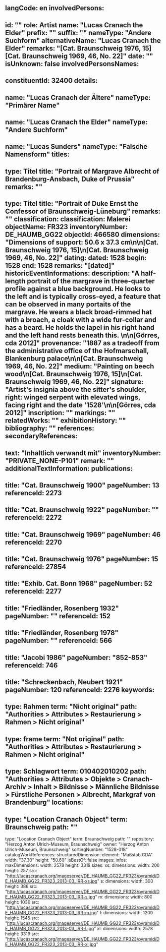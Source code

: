 langCode: en
involvedPersons: 
 - 
   id: ""
  role: Artist
  name: "Lucas Cranach the Elder"
  prefix: ""
  suffix: ""
  nameType: "Andere Suchform"
  alternativeName: "Lucas Cranach the Elder"
  remarks: "[Cat. Braunschweig 1976, 15] [Cat. Braunschweig 1969, 46, No. 22]"
  date: ""
  isUnknown: false
involvedPersonsNames: 
 - 
   constituentId: 32400
  details: 
   - 
   name: "Lucas Cranach der Ältere"
    nameType: "Primärer Name"
   - 
   name: "Lucas Cranach the Elder"
    nameType: "Andere Suchform"
   - 
   name: "Lucas Sunders"
    nameType: "Falsche Namensform"
titles: 
 - 
   type: Titel
  title: "Portrait of Margrave Albrecht of Brandenburg-Ansbach, Duke of Prussia"
  remarks: ""
 - 
   type: Titel
  title: "Portrait of Duke Ernst the Confessor of Braunschweig-Lüneburg"
  remarks: ""
classification: 
 classification: Malerei
objectName: FR323
inventoryNumber: DE_HAUMB_GG22
objectId: 466580
dimensions: "Dimensions of support: 50.6 x 37.3 cm\n\n[Cat. Braunschweig 1976, 15]\n[Cat. Braunschweig 1969, 46, No. 22]"
dating: 
 dated: 1528
 begin: 1528
 end: 1528
 remarks: "[dated]"
 historicEventInformations: 
description: "A half-length portrait of the margrave in three-quarter profile against a blue background. He looks to the left and is typically cross-eyed, a feature that can be observed in many portaits of the margrave. He wears a black broad-rimmed hat with a broach, a cloak with a wide fur-collar and has a beard. He holds the lapel in his right hand and the left hand rests beneath this. \n\n[Görres, cda 2012]"
provenance: "1887 as a tradeoff from the administrative office of the Hofmarschall, Blankenburg palace\n\n[Cat. Braunschweig 1969, 46, No. 22]"
medium: "Painting on beech wood\n[Cat. Braunschweig 1976, 15]\n[Cat. Braunschweig 1969, 46, No. 22]"
signature: "Artist's insignia above the sitter's shoulder, right: winged serpent with elevated wings, facing right and the date '1528'\n\n[Görres, cda 2012]"
inscription: ""
markings: ""
relatedWorks: ""
exhibitionHistory: ""
bibliography: ""
references: 
secondaryReferences: 
 - 
   text: "Inhaltlich verwandt mit"
  inventoryNumber: "PRIVATE_NONE-P101"
  remark: ""
additionalTextInformation: 
publications: 
 - 
   title: "Cat. Braunschweig 1900"
  pageNumber: 13
  referenceId: 2273
 - 
   title: "Cat. Braunschweig 1922"
  pageNumber: ""
  referenceId: 2272
 - 
   title: "Cat. Braunschweig 1969"
  pageNumber: 46
  referenceId: 2270
 - 
   title: "Cat. Braunschweig 1976"
  pageNumber: 15
  referenceId: 27854
 - 
   title: "Exhib. Cat. Bonn 1968"
  pageNumber: 52
  referenceId: 2277
 - 
   title: "Friedländer, Rosenberg 1932"
  pageNumber: ""
  referenceId: 152
 - 
   title: "Friedländer, Rosenberg 1978"
  pageNumber: ""
  referenceId: 566
 - 
   title: "Jacobi 1986"
  pageNumber: "852-853"
  referenceId: 746
 - 
   title: "Schreckenbach, Neubert 1921"
  pageNumber: 120
  referenceId: 2276
keywords: 
 - 
   type: Rahmen
  term: "Nicht original"
  path: "Authorities > Attributes > Restaurierung > Rahmen > Nicht original"
 - 
   type: frame
  term: "Not original"
  path: "Authorities > Attributes > Restaurierung > Rahmen > Nicht original"
 - 
   type: Schlagwort
  term: 010402010202
  path: "Authorities > Attributes > Objekte > Cranach-Archiv > Inhalt > Bildnisse > Männliche Bildnisse > Fürstliche Personen > Albrecht, Markgraf von Brandenburg"
locations: 
 - 
   type: "Location Cranach Object"
  term: Braunschweig
  path: ""
 - 
   type: "Location Cranach Object"
  term: Braunschweig
  path: ""
repository: "Herzog Anton Ulrich-Museum, Braunschweig"
owner: "Herzog Anton Ulrich-Museum, Braunschweig"
sortingNumber: "1528-018"
catalogWorkReferences: 
structuredDimension: 
 element: "Maßstab CDA"
 width: "37.30"
 height: "50.60"
isBestOf: false
images: 
 infos: 
  maxDimensions: 
   width: 2578
   height: 3319
 sizes: 
  xs: 
   dimensions: 
    width: 200
    height: 257
   src: "http://lucascranach.org/imageserver/DE_HAUMB_GG22_FR323/pyramid/DE_HAUMB_GG22_FR323_2013-03_IRR-xs.jpg"
  s: 
   dimensions: 
    width: 300
    height: 386
   src: "http://lucascranach.org/imageserver/DE_HAUMB_GG22_FR323/pyramid/DE_HAUMB_GG22_FR323_2013-03_IRR-s.jpg"
  m: 
   dimensions: 
    width: 800
    height: 1030
   src: "http://lucascranach.org/imageserver/DE_HAUMB_GG22_FR323/pyramid/DE_HAUMB_GG22_FR323_2013-03_IRR-m.jpg"
  l: 
   dimensions: 
    width: 1200
    height: 1545
   src: "http://lucascranach.org/imageserver/DE_HAUMB_GG22_FR323/pyramid/DE_HAUMB_GG22_FR323_2013-03_IRR-l.jpg"
  xl: 
   dimensions: 
    width: 2578
    height: 3319
   src: "http://lucascranach.org/imageserver/DE_HAUMB_GG22_FR323/pyramid/DE_HAUMB_GG22_FR323_2013-03_IRR-xl.jpg"